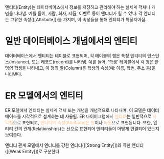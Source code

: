 
엔티티(Entity)는 데이터베이스에서 정보를 저장하고 관리해야 하는 실세계 객체나 개념을 나타냄. 예를 들어, 사람, 회사, 제품, 이벤트 등이 엔티티가 될 수 있다.
각 엔티티는 고유한 속성([[Attribute]])를 가지며, 이 속성들을 통해 엔티티가 특징지어짐.
# 일반 데이터베이스 개념에서의 엔티티
데이터베이스에서 엔티티는 테이블로 표현되며, 각 테이블의 행은 특정 엔티티의 인스턴스(instance), 또는 레코드(record)를 나타냄. 
예를 들어, '학생' 테이블에서 각 행은 한 명의 학생을 나타내고, 이 행의 열(Column)은 학생의 속성(예: 이름, 학번, 주소 등)을 나타낸다.
# ER 모델에서의 엔티티
ER 모델에서 엔티티는 실세계 객체 또는 개념을 개념적으로 나타내며, 이 모델은 데이터베이스를 시각적으로 설계하는 데 사용됨. 
ER 다이어그램에서 <font color="#fac08f">엔티티</font>는 일반적으로 <font color="#fac08f">사각형</font>으로 표현되고, <font color="#fac08f">엔티티의 속성(Attribute)은 원</font>이나 <font color="#fac08f">타원</font>으로 표현됩니다. 또한, 엔티티 간의 관계(Relationships)는 선으로 표현되어 엔티티들이 어떻게 연결되어 있는지 보여준다.

엔티티 관계 모델에서 엔티티를 강한 엔티티([[Strong Entity]])와 약한 엔티티([[Weak Entity]])로 구분한다.

